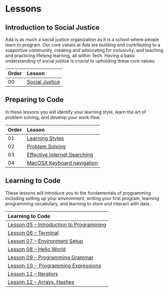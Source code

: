 # Lessons

## Introduction to Social Justice
Ada is as much a social justice organization as it is a school where people learn to program. Our core values at Ada are building and contributing to a supportive community, creating and advocating for inclusivity, and teaching and practicing lifelong learning, all within Tech. Having a basic understanding of social justice is crucial to upholding these core values.

| Order | Lesson |
| :--- | :--- |
| 00 | [Social Justice](social-justice/) |

## Preparing to Code 
In these lessons you will identify your learning style, learn the art of problem solving, and develop your work-flow.

| Order | Lesson |
| :--- | :--- |
| 01 | [Learning Styles](learning-styles/) |
| 02 | [Problem Solving](problem-solving/) |
| 03 | [Effective Internet Searching](effective-internet-searching/) |
| 04 | [MacOSX Keyboard navigation](keyboard-navigation/) |

## Learning to Code
These lessons will introduce you to the fundamentals of programming including setting up your environment, writing your first program, learning programming vocabulary, and learning to store and interact with data.

| Learning to Code |
| :--- |
| [Lesson 05 – Introduction to Programming](intro-programming/) |
| [Lesson 06 – Terminal](06-terminal/) |
| [Lesson 07 – Environment Setup](07-environment-setup/) |
| [Lesson 08 – Hello World](08-hello-world/) |
| [Lesson 09 – Programming Grammar](09-programming-grammar/) |
| [Lesson 10 - Programming Expressions](10-programming-expressions/) |
| [Lesson 11 – Iterators](11-iterators/) |
| [Lesson 12 – Arrays, Hashes](12-basic-data-structs/) |